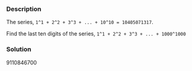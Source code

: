 ### Description
The series, `1^1 + 2^2 + 3^3 + ... + 10^10 = 10405071317`.

Find the last ten digits of the series, `1^1 + 2^2 + 3^3 + ... + 1000^1000`

### Solution
9110846700

